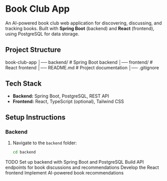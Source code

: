 # Book Club App

An AI-powered book club web application for discovering, discussing, and tracking books. Built with **Spring Boot** (backend) and **React** (frontend), using PostgreSQL for data storage.

## Project Structure

book-club-app │── backend/ # Spring Boot backend │── frontend/ # React frontend │── README.md # Project documentation │── .gitignore

## Tech Stack
- **Backend:** Spring Boot, PostgreSQL, REST API
- **Frontend:** React, TypeScript (optional), Tailwind CSS

## Setup Instructions
### Backend
1. Navigate to the `backend` folder:
   ```sh
   cd backend
TODO
 Set up backend with Spring Boot and PostgreSQL
 Build API endpoints for book discussions and recommendations
 Develop the React frontend
 Implement AI-powered book recommendations
